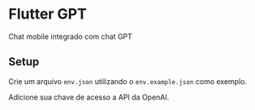 # Flutter GPT

Chat mobile integrado com chat GPT

## Setup

Crie um arquivo `env.json` utilizando o `env.example.json` como exemplo.

Adicione sua chave de acesso a API da OpenAI.

